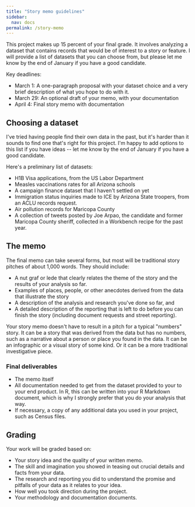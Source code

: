 ```yaml
---
title: "Story memo guidelines"
sidebar:
  nav: docs
permalink: /story-memo
---
```


This project makes up 15 percent of your final grade. It involves analyzing a dataset that contains records that would be of interest to a story or feature. I will provide a list of datasets that you can choose from, but please let me know by the end of January if you have a good candidate.

Key deadlines:

* March 1: A one-paragraph proposal with your dataset choice and a very brief description of what you hope to do with it.
* March 29: An optional draft of your memo, with your documentation
* April 4: Final story memo with documentation

## Choosing a dataset

I've tried having people find their own data in the past, but it's harder than it sounds to find one that's right for this project. I'm happy to add options to this list if you have ideas --  let me know by the end of January if you have a good candidate.

Here's a preliminary list of datasets:

* H1B Visa applications, from the US Labor Department
* Measles vaccinations rates for all Arizona schools
* A campaign finance dataset that I haven't settled on yet
* Immigration status inquiries made to ICE by Arizona State troopers, from an ACLU records request.
* Air pollution records for Maricopa County
* A collection of tweets posted by Joe Arpao, the candidate and former Maricopa County sheriff, collected in a Workbench recipe for the past year.

## The memo

The final memo can take several forms, but most will be traditional story pitches of about 1,000 words. They should include:

* A nut graf or lede that clearly relates the theme of the story and the results of your analysis so far.
* Examples of places, people, or other anecdotes derived from the data that illustrate the story
* A description of the analysis and research you've done so far, and
* A detailed description of the reporting that is left to do before you can finish the story (including document requests and street reporting).

Your story memo doesn't have to result in a pitch for a typical "numbers" story.  It can be a story that was derived from the data but has no numbers, such as a narrative about a person or place you found in the data. It can be an infographic or a visual story of some kind. Or it can be a more traditional investigative piece.


### Final deliverables
* The memo itself
* All documentation needed to get from the dataset provided to your to your end product. In R, this can be written into your R Markdown document, which is why I strongly prefer that you do your analysis that way.
* If necessary, a copy of any additional data you used in your project, such as Census files.

## Grading
Your work will be graded based on:

* Your story idea and the quality of your written memo.
* The skill and imagination you showed in teasing out crucial details and facts from your data.
* The research and reporting you did to understand the promise and pitfalls of your data as it relates to your idea.
* How well you took direction during the project.
* Your methodology and documentation documents.
